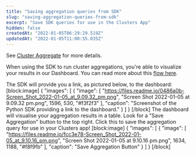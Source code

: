 ```yaml
---
title: "Saving aggregation queries from SDK"
slug: "saving-aggregation-queries-from-sdk"
excerpt: "Save SDK queries for use in the Clusters App"
hidden: false
createdAt: "2022-01-05T06:29:29.519Z"
updatedAt: "2022-01-05T11:00:55.035Z"
---
```

See [Cluster Aggregate](doc:cluster-aggregate)  for more details.

When using the SDK to run cluster aggregations, you're able to visualize your results in our Dashboard. You can read more about this [flow here](https://docs.relevance.ai/docs/quick-tour).

The SDK will provide you a link, as pictured below, to the dashboard:
[block:image]
{
  "images": [
    {
      "image": [
        "https://files.readme.io/0486a0b-Screen_Shot_2022-01-05_at_9.09.32_pm.png",
        "Screen Shot 2022-01-05 at 9.09.32 pm.png",
        1596,
        530,
        "#f3f2f3"
      ],
      "caption": "Screenshot of the Python SDK providing a link to the dashboard."
    }
  ]
}
[/block]
The dashboard will visualise your aggregation results in a table. Look for a "Save Aggregation" button to the top right. Click this to save the aggregation query for use in your Clusters app!
[block:image]
{
  "images": [
    {
      "image": [
        "https://files.readme.io/fcc3e78-Screen_Shot_2022-01-05_at_9.10.16_pm.png",
        "Screen Shot 2022-01-05 at 9.10.16 pm.png",
        1634,
        1188,
        "#f8f9fb"
      ],
      "caption": "Save Aggregation Button"
    }
  ]
}
[/block]